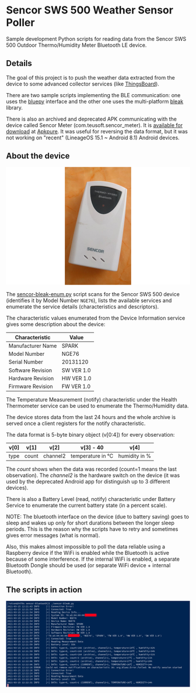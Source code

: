 # Sencor SWS 500 Weather Sensor Poller

Sample development Python scripts for reading data from the Sencor SWS 500
Outdoor Thermo/Humidity Meter Bluetooth LE device.

## Details

The goal of this project is to push the weather data extracted from the
device to some advanced collector services (like [ThingsBoard](https://thingsboard.io/)).

There are two sample scripts implementing the BLE communication: one uses the
[bluepy](https://github.com/IanHarvey/bluepy) interface and the other one
uses the multi-platform
[bleak](https://github.com/hbldh/bleak) library.

There is also an archived and deprecated APK communicating with the
device called Sencor Meter (com.teusoft.sencor_meter). It is
[available for download](https://apkpure.com/sencor-meter/com.teusoft.sencor_meter)
at [Apkpure](https://apkpure.com). It was useful for reversing the data format,
but it was not working on "recent" (LineageOS 15.1 ~ Android 8.1)
Android devices.

## About the device

![Sencor SWS 500](./sencor-sws500.png)

The [sencor-bleak-enum.py](./sencor-bleak-enum.py) script scans for the
Sencor SWS 500 device (identifies it by Model Number `NGE76`), lists
the available services and enumerate the service details (characteristics
and descriptors).

The characteristic values enumerated from the Device Information service
gives some description about the device:

| Characteristic    | Value      |
| ----------------- | ---------- |
| Manufacturer Name | SPARK      |
| Model Number      | NGE76      |
| Serial Number     | 20131120   |
| Software Revision | SW VER 1.0 |
| Hardware Revision | HW VER 1.0 |
| Firmware Revision | FW VER 1.0 |

The Temperature Measurement (notify) characteristic under the
Health Thermometer service can be used to enumerate the Thermo/Humidity
data.

The device stores data from the last 24 hours and the whole archive is
served once a client registers for the notify characteristic.

The data format is 5-byte binary object (v[0:4]) for every observation:

| v[0] | v[1] | v[2]   | v[3] - 40       | v[4]        |
|------|------|--------|-----------------|-------------|
|type  |count |channel2|temperature in ℃ |humidity in %|

The *count* shows when the data was recorded (count=1 means the last observation).
The *channel2* is the hardware switch on the device (it was used by the deprecated
Android app for distinguish up to 3 different devices).

There is also a Battery Level (read, notify) characteristic under
Battery Service to enumerate the current battery state (in a percent scale).

NOTE: The bluetooth interface on the device (due to battery saving)
goes to sleep and wakes up only for short durations between the longer
sleep periods. This is the reason why the scripts have to retry and
sometimes gives error messages (what is normal).

Also, this makes almost impossible to poll the data reliable using a Raspberry
device if the WiFi is enabled while the Bluetooth is active because of
some interference. If the internal WiFi is enabled, a separate Bluetooth Dongle
should be used (or separate WiFi device + internal Bluetooth).

## The scripts in action

![sencor-bleak.py in action](./sencor-bleak-in-action.png)
